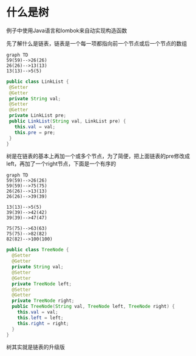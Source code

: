 # 什么是树

例子中使用Java语言和lombok来自动实现构造函数

先了解什么是链表，链表是一个每一项都指向前一个节点或后一个节点的数组

```mermaid
graph TD
59(59)-->26(26)
26(26)-->13(13)
13(13)-->5(5)
```

 ```java
public class LinkList {
  @Setter
  @Getter
  private String val;
  @Setter
  @Getter
  private LinkList pre;
  public LinkList(String val, LinkList pre) {
    this.val = val;
    this.pre = pre;
  }
}
 ```

树是在链表的基本上再加一个或多个节点，为了简便，把上面链表的pre修改成left，再加了一个right节点，下面是一个有序的

```mermaid
graph TD
59(59)-->26(26)
59(59)-->75(75)
26(26)-->13(13)
26(26)-->39(39)

13(13)-->5(5)
39(39)-->42(42)
39(39)-->47(47)

75(75)-->63(63)
75(75)-->82(82)
82(82)-->100(100)
```

```java
public class TreeNode {
  @Setter
  @Getter
  private String val;
  @Setter
  @Getter
  private TreeNode left;  
  @Setter
  @Getter
  private TreeNode right;
  public TreeNode(String val, TreeNode left, TreeNode right) {
    this.val = val;
    this.left = left;
    this.right = right;
  }
}
```

树其实就是链表的升级版